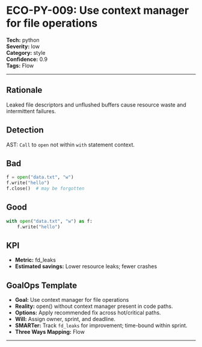 # ECO-PY-009: Use context manager for file operations

**Tech:** python  
**Severity:** low  
**Category:** style  
**Confidence:** 0.9  
**Tags:** Flow

---

## Rationale
Leaked file descriptors and unflushed buffers cause resource waste and intermittent failures.

## Detection
AST: `Call` to `open` not within `with` statement context.

## Bad
```python
f = open("data.txt", "w")
f.write("hello")
f.close()  # may be forgotten
```

## Good
```python
with open("data.txt", "w") as f:
    f.write("hello")
```

## KPI
- **Metric:** fd_leaks  
- **Estimated savings:** Lower resource leaks; fewer crashes

## GoalOps Template
- **Goal:** Use context manager for file operations  
- **Reality:** open() without context manager present in code paths.  
- **Options:** Apply recommended fix across hot/critical paths.  
- **Will:** Assign owner, sprint, and deadline.  
- **SMARTer:** Track `fd_leaks` for improvement; time-bound within sprint.  
- **Three Ways Mapping:** Flow

---

